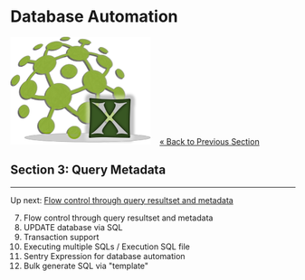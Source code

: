 # Database Automation

![logo](image/logo-x.png) &nbsp;&nbsp;&nbsp;[« Back to Previous Section](Database-Automation-selectcsv.md)

## Section 3: Query Metadata


---

Up next: [Flow control through query resultset and metadata](Database-Automation-flowcontrol.md)

7)	Flow control through query resultset and metadata
8)	UPDATE database via SQL
9)	Transaction support
10)	Executing multiple SQLs / Execution SQL file
11)	Sentry Expression for database automation 
12)	Bulk generate SQL via "template"

